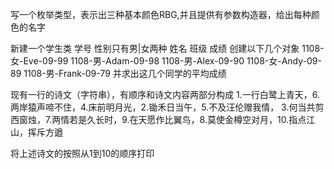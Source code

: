 写一个枚举类型，表示出三种基本颜色RBG,并且提供有参数构造器，给出每种颜色的名字

新建一个学生类
	学号
	性别只有男|女两种
	姓名
	班级
	成绩
	创建以下几个对象
	1108-女-Eve-09-99
	1108-男-Adam-09-98
	1108-男-Alex-09-90
	1108-女-Andy-09-89
	1108-男-Frank-09-79
并求出这几个同学的平均成绩



现有一行的诗文（字符串），有顺序和诗文内容两部分构成
1.一行白鹭上青天，6.两岸猿声啼不住，4.床前明月光，2.锄禾日当午，5.不及汪伦赠我情，
3.何当共剪西窗烛，7.两情若是久长时，9.在天愿作比翼鸟，8.莫使金樽空对月，10.指点江山，挥斥方遒

将上述诗文的按照从1到10的顺序打印
